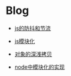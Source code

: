 # Blog
 - [js的防抖和节流](https://github.com/Yidoon/Blog/issues/1)
 
 - [js模块化](https://github.com/Yidoon/Blog/issues/2)

 - [对象的深浅拷贝](https://github.com/Yidoon/Blog/issues/3)

 - [node中模块化的实现](https://github.com/Yidoon/Blog/issues/4)
